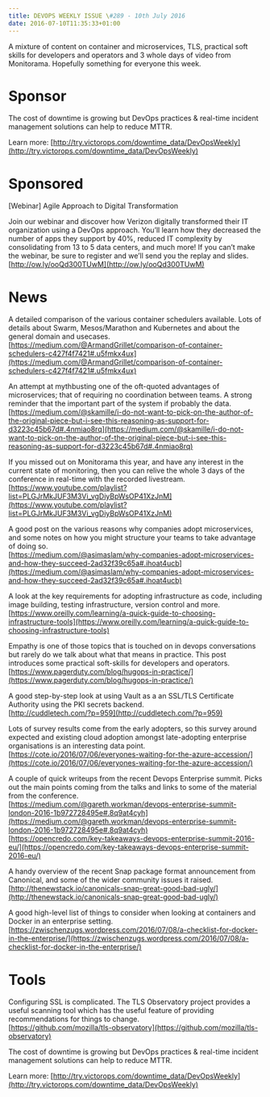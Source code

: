 ```yaml
---
title: DEVOPS WEEKLY ISSUE \#289 - 10th July 2016 
date: 2016-07-10T11:35:33+01:00
---
```


A mixture of content on container and microservices, TLS, practical soft skills for developers and operators and 3 whole days of video from Monitorama. Hopefully something for everyone this week.


Sponsor
======

The cost of downtime is growing but DevOps practices & real-time incident management solutions can help to reduce MTTR.

Learn more: [http://try.victorops.com/downtime_data/DevOpsWeekly](http://try.victorops.com/downtime_data/DevOpsWeekly)


Sponsored
========

[Webinar] Agile Approach to Digital Transformation

Join our webinar and discover how Verizon digitally transformed their IT organization using a DevOps approach. You’ll learn how they decreased the number of apps they support by 40%, reduced IT complexity by consolidating from 13 to 5 data centers, and much more!  If you can’t make the webinar, be sure to register and we’ll send you the replay and slides.
<br>[http://ow.ly/ooQd300TUwM](http://ow.ly/ooQd300TUwM)


News
====

A detailed comparison of the various container schedulers available. Lots of details about Swarm, Mesos/Marathon and Kubernetes and about the general domain and usecases.
<br>[https://medium.com/@ArmandGrillet/comparison-of-container-schedulers-c427f4f7421#.u5fmkx4ux](https://medium.com/@ArmandGrillet/comparison-of-container-schedulers-c427f4f7421#.u5fmkx4ux)


An attempt at mythbusting one of the oft-quoted advantages of microservices; that of requiring no coordination between teams. A strong reminder that the important part of the system if probably the data.
<br>[https://medium.com/@skamille/i-do-not-want-to-pick-on-the-author-of-the-original-piece-but-i-see-this-reasoning-as-support-for-d3223c45b67d#.4nmiao8rq](https://medium.com/@skamille/i-do-not-want-to-pick-on-the-author-of-the-original-piece-but-i-see-this-reasoning-as-support-for-d3223c45b67d#.4nmiao8rq)


If you missed out on Monitorama this year, and have any interest in the current state of monitoring, then you can relive the whole 3 days of the conference in real-time with the recorded livestream.
<br>[https://www.youtube.com/playlist?list=PLGJrMkJUF3M3Vi_vgDiyBpWsOP41XzJnM](https://www.youtube.com/playlist?list=PLGJrMkJUF3M3Vi_vgDiyBpWsOP41XzJnM)


A good post on the various reasons why companies adopt microservices, and some notes on how you might structure your teams to take advantage of doing so.
<br>[https://medium.com/@asimaslam/why-companies-adopt-microservices-and-how-they-succeed-2ad32f39c65a#.ihoat4ucb](https://medium.com/@asimaslam/why-companies-adopt-microservices-and-how-they-succeed-2ad32f39c65a#.ihoat4ucb)


A look at the key requirements for adopting infrastructure as code, including image building, testing infrastructure, version control and more.
<br>[https://www.oreilly.com/learning/a-quick-guide-to-choosing-infrastructure-tools](https://www.oreilly.com/learning/a-quick-guide-to-choosing-infrastructure-tools)


Empathy is one of those topics that is touched on in devops conversations but rarely do we talk about what that means in practice. This post introduces some practical soft-skills for developers and operators.
<br>[https://www.pagerduty.com/blog/hugops-in-practice/](https://www.pagerduty.com/blog/hugops-in-practice/)


A good step-by-step look at using Vault as a an SSL/TLS Certificate Authority using the PKI secrets backend.
<br>[http://cuddletech.com/?p=959](http://cuddletech.com/?p=959)


Lots of survey results come from the early adopters, so this survey around expected and existing cloud adoption amongst late-adopting enterprise organisations is an interesting data point.
<br>[https://cote.io/2016/07/06/everyones-waiting-for-the-azure-accession/](https://cote.io/2016/07/06/everyones-waiting-for-the-azure-accession/)


A couple of quick writeups from the recent Devops Enterprise summit. Picks out the main points coming from the talks and links to some of the material from the conference.
<br>[https://medium.com/@gareth.workman/devops-enterprise-summit-london-2016-1b972728495e#.8q9at4cyh](https://medium.com/@gareth.workman/devops-enterprise-summit-london-2016-1b972728495e#.8q9at4cyh)
<br>[https://opencredo.com/key-takeaways-devops-enterprise-summit-2016-eu/](https://opencredo.com/key-takeaways-devops-enterprise-summit-2016-eu/)


A handy overview of the recent Snap package format announcement from Canonical, and some of the wider community issues it raised.
<br>[http://thenewstack.io/canonicals-snap-great-good-bad-ugly/](http://thenewstack.io/canonicals-snap-great-good-bad-ugly/)


A good high-level list of things to consider when looking at containers and Docker in an enterprise setting.
<br>[https://zwischenzugs.wordpress.com/2016/07/08/a-checklist-for-docker-in-the-enterprise/](https://zwischenzugs.wordpress.com/2016/07/08/a-checklist-for-docker-in-the-enterprise/)


Tools
=====

Configuring SSL is complicated. The TLS Observatory project provides a useful scanning tool which has the useful feature of providing recommendations for things to change.
<br>[https://github.com/mozilla/tls-observatory](https://github.com/mozilla/tls-observatory)



The cost of downtime is growing but DevOps practices & real-time incident management solutions can help to reduce MTTR.

Learn more: [http://try.victorops.com/downtime_data/DevOpsWeekly](http://try.victorops.com/downtime_data/DevOpsWeekly)




